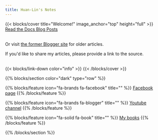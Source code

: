 ```yaml
---
title: Huan-Lin's Notes
---
```



<!--{{< card-grid "cards" >}}-->

{{< blocks/cover title="Welcome!" image_anchor="top" height="full" >}}
<br/>
<a class="btn btn-lg btn-primary me-3 mb-4" href="/docs">
  Read the Docs <i class="fas fa-arrow-alt-circle-right ms-2"></i>
</a>
<a class="btn btn-lg btn-secondary me-3 mb-4" href="/blog">
  Blog Posts <i class="fa-brands fa-blogger ms-2 "></i>
</a>
<br/> <br/>
<p class="lead mt-1">Or visit <a href="https://huanlintalk.com">the former Blogger site</a> for older articles.</p>
<p class="lead mt-5">If you'd like to share my articles, please provide a link to the source.</p>
<br/>
{{< blocks/link-down color="info" >}}
{{< /blocks/cover >}}

{{% blocks/section color="dark" type="row" %}}

{{% blocks/feature icon="fa-brands fa-facebook" title="" %}}
[Facebook page](https://www.facebook.com/huanlin.notes)
{{% /blocks/feature %}}

{{% blocks/feature icon="fa-brands fa-blogger" title="" %}}
[Youtube channel](https://www.youtube.com/@michael-tsai)
{{% /blocks/feature %}}

{{% blocks/feature icon="fa-solid fa-book" title="" %}}
[My books](https://play.google.com/store/books/author?id=%E8%94%A1%E7%85%A5%E9%BA%9F)
{{% /blocks/feature %}}

{{% /blocks/section %}}
